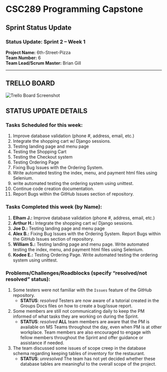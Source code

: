 # CSC289 Programming Capstone
## Sprint Status Update

### Status Update: Sprint 2 – Week 1

**Project Name:** 6th-Street-Pizza  
**Team Number:** 6   
**Team Lead/Scrum Master:** Brian Gill  

---

## TRELLO BOARD
![Trello Board Screenshot]()

## STATUS UPDATE DETAILS

### Tasks Scheduled for this week:
1. Improve database validation (phone #, address, email, etc.)
2. Integrate the shopping cart w/ Django sessions.
3. Testing landing page and menu page
4. Testing the Shopping Cart
5. Testing the Checkout system
6. Testing Ordering Page
7. Fixing Bug Issues with the Ordering System.
8. Write automated testing the index, menu, and payment html files using Selenium.
9. write automated testing the ordering system using unittest.
10. Continue code creation documentation.
11. Report Bugs within the GitHub Issues section of repository.

### Tasks Completed this week (by Name):
1. **Elham J.:** Improve database validation (phone #, address, email, etc.)
2. **Arthur H.:** Integrate the shopping cart w/ Django sessions.
3. **Joe D.:** Testing landing page and menu page
4. **Alex B.:** Fixing Bug Issues with the Ordering System. Report Bugs within the GitHub Issues section of repository.
5. **William S.:** Testing landing page and menu page. Write automated testing the index, menu, and payment html files using Selenium.
6. **Kodee E.:** Testing Ordering Page. Write automated testing the ordering system using unittest.
   
### Problems/Challenges/Roadblocks (specify “resolved/not resolved” status):
1. Some testers were not familiar with the `Issues` feature of the GitHub repository.
   + **STATUS**: *resolved* Testers are now aware of a tutorial created in the Groups Docs files on how to create a bug/issue report.
2. Some members are still not communicating daily to keep the PM informed of what tasks they are working on during the Sprint.
   + **STATUS**: *resolved* **ALL** team members are aware that the PM is available on MS Teams throughout the day, even when PM is at other workplace.  Team members are also encouraged to engage with fellow members throughout the Sprint and offer guidance or assistance if needed.
3. The team discussed some issues of scope creep in the database schema regarding keeping tables of inventory for the restaurant.
   + **STATUS**: *unresolved* The team has not yet decided whether these database tables are meaningful to the overall scope of the project.

